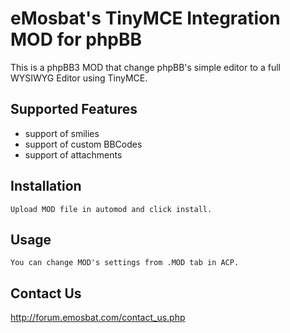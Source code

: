 eMosbat's TinyMCE Integration MOD for phpBB
=============

This is a phpBB3 MOD that change phpBB's simple editor to a full WYSIWYG Editor using TinyMCE.

Supported Features
-------

* support of smilies
* support of custom BBCodes
* support of attachments

Installation
-----------

    Upload MOD file in automod and click install.


Usage
-----

    You can change MOD's settings from .MOD tab in ACP.


Contact Us
------------

http://forum.emosbat.com/contact_us.php
